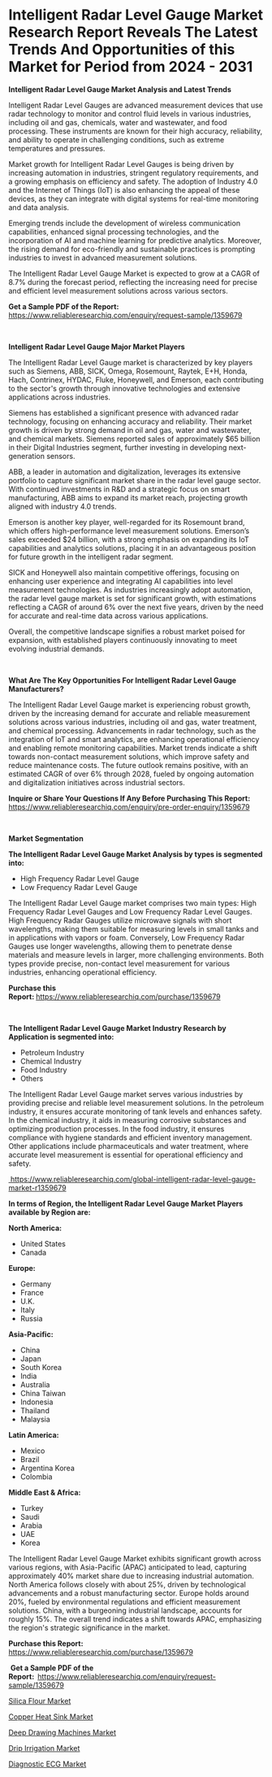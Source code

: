 <p><h1>Intelligent Radar Level Gauge Market Research Report Reveals The Latest Trends And Opportunities of this Market for Period from 2024 - 2031</h1></p><p><strong>Intelligent Radar Level Gauge Market Analysis and Latest Trends</strong></p>
<p><p>Intelligent Radar Level Gauges are advanced measurement devices that use radar technology to monitor and control fluid levels in various industries, including oil and gas, chemicals, water and wastewater, and food processing. These instruments are known for their high accuracy, reliability, and ability to operate in challenging conditions, such as extreme temperatures and pressures. </p><p>Market growth for Intelligent Radar Level Gauges is being driven by increasing automation in industries, stringent regulatory requirements, and a growing emphasis on efficiency and safety. The adoption of Industry 4.0 and the Internet of Things (IoT) is also enhancing the appeal of these devices, as they can integrate with digital systems for real-time monitoring and data analysis.</p><p>Emerging trends include the development of wireless communication capabilities, enhanced signal processing technologies, and the incorporation of AI and machine learning for predictive analytics. Moreover, the rising demand for eco-friendly and sustainable practices is prompting industries to invest in advanced measurement solutions. </p><p>The Intelligent Radar Level Gauge Market is expected to grow at a CAGR of 8.7% during the forecast period, reflecting the increasing need for precise and efficient level measurement solutions across various sectors.</p></p>
<p><strong>Get a Sample PDF of the Report:&nbsp;</strong> <a href="https://www.reliableresearchiq.com/enquiry/request-sample/1359679?utm_campaign=1087&utm_medium=2&utm_source=Github&utm_content=ia&utm_term=17112024&utm_id=intelligent-radar-level-gauge">https://www.reliableresearchiq.com/enquiry/request-sample/1359679</a></p>
<p>&nbsp;</p>
<p><strong>Intelligent Radar Level Gauge Major Market Players</strong></p>
<p><p>The Intelligent Radar Level Gauge market is characterized by key players such as Siemens, ABB, SICK, Omega, Rosemount, Raytek, E+H, Honda, Hach, Contrinex, HYDAC, Fluke, Honeywell, and Emerson, each contributing to the sector's growth through innovative technologies and extensive applications across industries.</p><p>Siemens has established a significant presence with advanced radar technology, focusing on enhancing accuracy and reliability. Their market growth is driven by strong demand in oil and gas, water and wastewater, and chemical markets. Siemens reported sales of approximately $65 billion in their Digital Industries segment, further investing in developing next-generation sensors.</p><p>ABB, a leader in automation and digitalization, leverages its extensive portfolio to capture significant market share in the radar level gauge sector. With continued investments in R&D and a strategic focus on smart manufacturing, ABB aims to expand its market reach, projecting growth aligned with industry 4.0 trends.</p><p>Emerson is another key player, well-regarded for its Rosemount brand, which offers high-performance level measurement solutions. Emerson’s sales exceeded $24 billion, with a strong emphasis on expanding its IoT capabilities and analytics solutions, placing it in an advantageous position for future growth in the intelligent radar segment.</p><p>SICK and Honeywell also maintain competitive offerings, focusing on enhancing user experience and integrating AI capabilities into level measurement technologies. As industries increasingly adopt automation, the radar level gauge market is set for significant growth, with estimations reflecting a CAGR of around 6% over the next five years, driven by the need for accurate and real-time data across various applications.</p><p>Overall, the competitive landscape signifies a robust market poised for expansion, with established players continuously innovating to meet evolving industrial demands.</p></p>
<p>&nbsp;</p>
<p><strong>What Are The Key Opportunities For Intelligent Radar Level Gauge Manufacturers?</strong></p>
<p><p>The Intelligent Radar Level Gauge market is experiencing robust growth, driven by the increasing demand for accurate and reliable measurement solutions across various industries, including oil and gas, water treatment, and chemical processing. Advancements in radar technology, such as the integration of IoT and smart analytics, are enhancing operational efficiency and enabling remote monitoring capabilities. Market trends indicate a shift towards non-contact measurement solutions, which improve safety and reduce maintenance costs. The future outlook remains positive, with an estimated CAGR of over 6% through 2028, fueled by ongoing automation and digitalization initiatives across industrial sectors.</p></p>
<p><strong>Inquire or Share Your Questions If Any Before Purchasing This Report:</strong> <a href="https://www.reliableresearchiq.com/enquiry/pre-order-enquiry/1359679?utm_campaign=1087&utm_medium=2&utm_source=Github&utm_content=ia&utm_term=17112024&utm_id=intelligent-radar-level-gauge">https://www.reliableresearchiq.com/enquiry/pre-order-enquiry/1359679</a></p>
<p>&nbsp;</p>
<p><strong>Market Segmentation</strong></p>
<p><strong>The Intelligent Radar Level Gauge Market Analysis by types is segmented into:</strong></p>
<p><ul><li>High Frequency Radar Level Gauge</li><li>Low Frequency Radar Level Gauge</li></ul></p>
<p><p>The Intelligent Radar Level Gauge market comprises two main types: High Frequency Radar Level Gauges and Low Frequency Radar Level Gauges. High Frequency Radar Gauges utilize microwave signals with short wavelengths, making them suitable for measuring levels in small tanks and in applications with vapors or foam. Conversely, Low Frequency Radar Gauges use longer wavelengths, allowing them to penetrate dense materials and measure levels in larger, more challenging environments. Both types provide precise, non-contact level measurement for various industries, enhancing operational efficiency.</p></p>
<p><strong>Purchase this Report:&nbsp;</strong><a href="https://www.reliableresearchiq.com/purchase/1359679?utm_campaign=1087&utm_medium=2&utm_source=Github&utm_content=ia&utm_term=17112024&utm_id=intelligent-radar-level-gauge">https://www.reliableresearchiq.com/purchase/1359679</a></p>
<p>&nbsp;</p>
<p><strong>The Intelligent Radar Level Gauge Market Industry Research by Application is segmented into:</strong></p>
<p><ul><li>Petroleum Industry</li><li>Chemical Industry</li><li>Food Industry</li><li>Others</li></ul></p>
<p><p>The Intelligent Radar Level Gauge market serves various industries by providing precise and reliable level measurement solutions. In the petroleum industry, it ensures accurate monitoring of tank levels and enhances safety. In the chemical industry, it aids in measuring corrosive substances and optimizing production processes. In the food industry, it ensures compliance with hygiene standards and efficient inventory management. Other applications include pharmaceuticals and water treatment, where accurate level measurement is essential for operational efficiency and safety.</p></p>
<p><a href="https://www.reliableresearchiq.com/global-intelligent-radar-level-gauge-market-r1359679?utm_campaign=1087&utm_medium=2&utm_source=Github&utm_content=ia&utm_term=17112024&utm_id=intelligent-radar-level-gauge">&nbsp;https://www.reliableresearchiq.com/global-intelligent-radar-level-gauge-market-r1359679</a></p>
<p><strong>In terms of Region, the Intelligent Radar Level Gauge Market Players available by Region are:</strong></p>
<p>
    <p> <strong> North America: </strong>
        <ul>
            <li>United States</li>
            <li>Canada</li>
        </ul>
        </p> 
    <p> <strong> Europe: </strong>
        <ul>
            <li>Germany</li>
            <li>France</li>
            <li>U.K.</li>
            <li>Italy</li>
            <li>Russia</li>
        </ul>
        </p> 
    <p> <strong> Asia-Pacific: </strong>
        <ul>
            <li>China</li>
            <li>Japan</li>
            <li>South Korea</li>
            <li>India</li>
            <li>Australia</li>
            <li>China Taiwan</li>
            <li>Indonesia</li>
            <li>Thailand</li>
            <li>Malaysia</li>
        </ul>
        </p> 
    <p> <strong> Latin America: </strong>
        <ul>
            <li>Mexico</li>
            <li>Brazil</li>
            <li>Argentina Korea</li>
            <li>Colombia</li>
        </ul>
        </p> 
    <p> <strong> Middle East & Africa: </strong>
        <ul>
            <li>Turkey</li>
            <li>Saudi</li>
            <li>Arabia</li>
            <li>UAE</li>
            <li>Korea</li>
        </ul>
    </p>
    </p>
<p><p>The Intelligent Radar Level Gauge Market exhibits significant growth across various regions, with Asia-Pacific (APAC) anticipated to lead, capturing approximately 40% market share due to increasing industrial automation. North America follows closely with about 25%, driven by technological advancements and a robust manufacturing sector. Europe holds around 20%, fueled by environmental regulations and efficient measurement solutions. China, with a burgeoning industrial landscape, accounts for roughly 15%. The overall trend indicates a shift towards APAC, emphasizing the region's strategic significance in the market.</p></p>
<p><strong>Purchase this Report: </strong><a href="https://www.reliableresearchiq.com/purchase/1359679?utm_campaign=1087&utm_medium=2&utm_source=Github&utm_content=ia&utm_term=17112024&utm_id=intelligent-radar-level-gauge">https://www.reliableresearchiq.com/purchase/1359679</a></p>
<p>&nbsp;<strong>Get a Sample PDF of the Report:&nbsp;&nbsp;</strong><a href="https://www.reliableresearchiq.com/enquiry/request-sample/1359679?utm_campaign=1087&utm_medium=2&utm_source=Github&utm_content=ia&utm_term=17112024&utm_id=intelligent-radar-level-gauge">https://www.reliableresearchiq.com/enquiry/request-sample/1359679</a></p>
<p><strong></strong></p>
<p><p><a href="https://issuu.com/reportprime-2/docs/silica-flour-market-size-2030.pptx_2b5c3a0150a1f0?utm_campaign=1087&utm_medium=2&utm_source=Github&utm_content=ia&utm_term=17112024&utm_id=intelligent-radar-level-gauge">Silica Flour Market</a></p><p><a href="https://www.linkedin.com/pulse/copper-heat-sink-industry-analysis-report-market-size-share-3kkie?utm_campaign=1087&utm_medium=2&utm_source=Github&utm_content=ia&utm_term=17112024&utm_id=intelligent-radar-level-gauge">Copper Heat Sink Market</a></p><p><a href="https://www.linkedin.com/pulse/deep-drawing-machines-market-evolution-future-outlook-forecasting-cmtze?utm_campaign=1087&utm_medium=2&utm_source=Github&utm_content=ia&utm_term=17112024&utm_id=intelligent-radar-level-gauge">Deep Drawing Machines Market</a></p><p><a href="https://www.linkedin.com/pulse/drip-irrigation-spectrum-usage-patterns-sector-evolution-oqwce?utm_campaign=1087&utm_medium=2&utm_source=Github&utm_content=ia&utm_term=17112024&utm_id=intelligent-radar-level-gauge">Drip Irrigation Market</a></p><p><a href="https://issuu.com/reportprime-2/docs/diagnostic-ecg-market-size-2030.ppt_44b24391c8956c?utm_campaign=1087&utm_medium=2&utm_source=Github&utm_content=ia&utm_term=17112024&utm_id=intelligent-radar-level-gauge">Diagnostic ECG Market</a></p></p>
